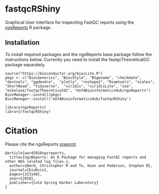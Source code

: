 # fastqcRShiny

Graphical User Interface for inspecting FastQC reports using the [ngsReports](https://github.com/UofABioinformaticsHub/ngsReports) R package. 

## Installation
To install required packages and the ngsReports base package follow the instructions below.
Currently you need to install the fastqcTheoreticalGC package separately.

```
source("https://bioconductor.org/biocLite.R")
pkgs <- c("BiocGenerics", "BiocStyle", "BSgenome", "checkmate", "devtools", "ggdendro",  "plotly", "reshape2", "Rsamtools", "scales", "ShortRead", "tidyverse",  "viridis", "viridisLite", "zoo", "mikelove/fastqcTheoreticalGC", "UofABioinformaticsHub/ngsReports")
BiocManager::install(pkgs)
BiocManager::install('UofABioinformaticsHub/fastqcRShiny')

library(ngsReports)
library(fastqcRShiny)
```

# Citation 

Please cite the ngsReports [preprint](https://www.biorxiv.org/content/early/2018/05/02/313148):

```
@article{ward2018ngsreports,
  title={ngsReports: An R Package for managing FastQC reports and other NGS related log files.},
  author={Ward, Christopher M and To, Hien and Pederson, Stephen M},
  journal={bioRxiv},
  pages={313148},
  year={2018},
  publisher={Cold Spring Harbor Laboratory}
}
```
